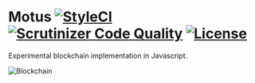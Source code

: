 # Motus [![StyleCI](https://github.styleci.io/repos/158956190/shield?branch=master&style=flat)](https://github.styleci.io/repos/158956190) [![Scrutinizer Code Quality](https://scrutinizer-ci.com/g/TheDoctor0/Motus/badges/quality-score.png?b=master)](https://scrutinizer-ci.com/g/TheDoctor0/Motus/?branch=master) [![License](https://img.shields.io/github/license/TheDoctor0/Motus.svg?color=sucess)](https://img.shields.io/github/license/TheDoctor0/Motus.svg?color=sucess&style=plastic)

Experimental blockchain implementation in Javascript.

![Blockchain](https://i.imgur.com/QQqwXsh.png)
